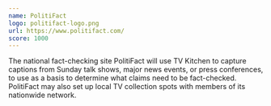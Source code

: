 ```yaml
---
name: PolitiFact
logo: politifact-logo.png
url: https://www.politifact.com/
score: 1000
---
```


The national fact-checking site PolitiFact will use TV Kitchen to capture captions from Sunday talk shows, major news events, or press conferences, to use as a basis to determine what claims need to be fact-checked. PolitiFact may also set up local TV collection spots with members of its nationwide network.
